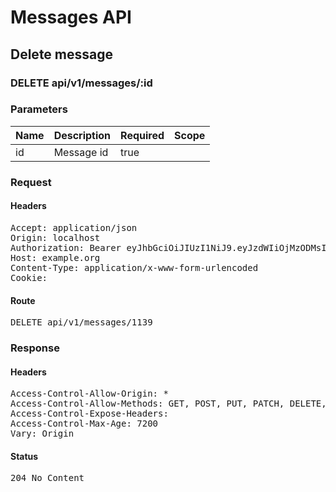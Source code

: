# Messages API

## Delete message

### DELETE api/v1/messages/:id

### Parameters

| Name | Description | Required | Scope |
|------|-------------|----------|-------|
| id | Message id | true |  |

### Request

#### Headers

<pre>Accept: application/json
Origin: localhost
Authorization: Bearer eyJhbGciOiJIUzI1NiJ9.eyJzdWIiOjMzODMsImlhdCI6MTU4MzkzNTc2MywiaXNzIjoiaHR0cDovL3d3dy5leGFtcGxlLmNvbSJ9.hYZIl89A02RmTHYXYw788YoMeuODTCFxIxC3ICdsfFE
Host: example.org
Content-Type: application/x-www-form-urlencoded
Cookie: </pre>

#### Route

<pre>DELETE api/v1/messages/1139</pre>

### Response

#### Headers

<pre>Access-Control-Allow-Origin: *
Access-Control-Allow-Methods: GET, POST, PUT, PATCH, DELETE, OPTIONS, HEAD
Access-Control-Expose-Headers: 
Access-Control-Max-Age: 7200
Vary: Origin</pre>

#### Status

<pre>204 No Content</pre>

